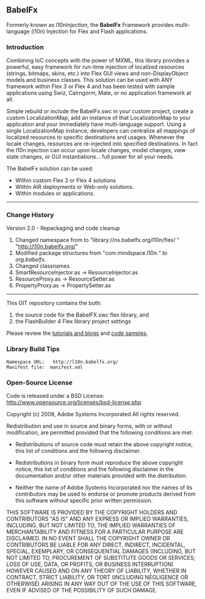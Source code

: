 ## BabelFx 

Formerly known as *l10nInjection*, the **BabelFx** Framework provides multi-language (l10n) Injection for Flex and Flash applications. 

### Introduction

Combining IoC concepts with the power of MXML, this library provides a powerful, easy framework for run-time 
injection of localized resources (strings, bitmaps, skins, etc.) into Flex GUI views and non-DisplayObject models 
and business classes. This solution can be used with ANY framework within Flex 3 or Flex 4 and has been tested 
with sample applications using Swiz, Cairngorm, Mate, or no application framework at all. 

Simple rebuild or include the BabelFx.swc in your custom project, create a custom LocalizationMap, add an 
instance of that LocalizationMap to your application and your immediately have multi-language support. Using a 
single LocalizationMap instance, developers can centralize all mappings of localized resources to specific 
destinations and usages. Whenever the locale changes, resources are re-injected into specified destinations. In fact 
the l10n injection can occur upon locale changes, model changes, view state changes, or GUI instantiations... 
full power for all your needs. 

The BabelFx solution can be used:

- Within custom Flex 3 or Flex 4 solutions 
- Within AIR deployments or Web-only solutions. 
- Within modules or applications.

---  

### Change History

Version 2.0 - Repackaging and code cleanup

1. Changed namespace from to "library://ns.babelfx.org/l10n/flex/ " "http://l10n.babelfx.org/"
2. Modified package structures from "com.mindspace.l10n.*" to org.babelfx.*
3. Changed classnames
  1. SmartResourceInjector.as -> ResourceInjector.as
  2. ResourceProxy.as -> ResourceSetter.as
  3. PropertyProxy.as -> PropertySetter.as

---  


This GIT repository contains the both: 

1. the source code for the BabelFX.swc flex library, and 
2. the FlashBuilder 4 Flex library project settings  

Please review the [tutorials and blogs](http://www.gridlinked.info) and [code samples](http://github.com/ThomasBurleson/l10nInjection_Samples/wiki). 


### Library Build Tips

    Namespace URL:   http://l10n.babelfx.org/
    Manifest file:  manifest.xml

### Open-Source License

Code is released under a BSD License:
http://www.opensource.org/licenses/bsd-license.php

Copyright (c) 2008, Adobe Systems Incorporated
All rights reserved.

Redistribution and use in source and binary forms, with or without
modification, are permitted provided that the following conditions are
met:

* Redistributions of source code must retain the above copyright notice,
  this list of conditions and the following disclaimer.

* Redistributions in binary form must reproduce the above copyright
  notice, this list of conditions and the following disclaimer in the
  documentation and/or other materials provided with the distribution.

* Neither the name of Adobe Systems Incorporated nor the names of its
  contributors may be used to endorse or promote products derived from
  this software without specific prior written permission.

THIS SOFTWARE IS PROVIDED BY THE COPYRIGHT HOLDERS AND CONTRIBUTORS "AS
IS" AND ANY EXPRESS OR IMPLIED WARRANTIES, INCLUDING, BUT NOT LIMITED TO,
THE IMPLIED WARRANTIES OF MERCHANTABILITY AND FITNESS FOR A PARTICULAR
PURPOSE ARE DISCLAIMED. IN NO EVENT SHALL THE COPYRIGHT OWNER OR
CONTRIBUTORS BE LIABLE FOR ANY DIRECT, INDIRECT, INCIDENTAL, SPECIAL,
EXEMPLARY, OR CONSEQUENTIAL DAMAGES (INCLUDING, BUT NOT LIMITED TO,
PROCUREMENT OF SUBSTITUTE GOODS OR SERVICES; LOSS OF USE, DATA, OR
PROFITS; OR BUSINESS INTERRUPTION) HOWEVER CAUSED AND ON ANY THEORY OF
LIABILITY, WHETHER IN CONTRACT, STRICT LIABILITY, OR TORT (INCLUDING
NEGLIGENCE OR OTHERWISE) ARISING IN ANY WAY OUT OF THE USE OF THIS
SOFTWARE, EVEN IF ADVISED OF THE POSSIBILITY OF SUCH DAMAGE.